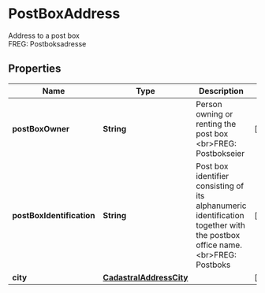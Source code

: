 

# PostBoxAddress

Address to a post box  <br>FREG: Postboksadresse

## Properties

| Name | Type | Description | Notes |
|------------ | ------------- | ------------- | -------------|
|**postBoxOwner** | **String** | Person owning or renting the post box  &lt;br&gt;FREG: Postbokseier |  [optional] |
|**postBoxIdentification** | **String** | Post box identifier consisting of its alphanumeric identification  together with the postbox office name.  &lt;br&gt;FREG: Postboks |  [optional] |
|**city** | [**CadastralAddressCity**](CadastralAddressCity.md) |  |  [optional] |



